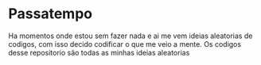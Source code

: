 # Passatempo
Ha momentos onde estou sem fazer nada e ai me vem ideias aleatorias de codigos, com isso decido codificar o que me veio a mente. Os codigos desse repositorio são todas as minhas ideias aleatorias 
